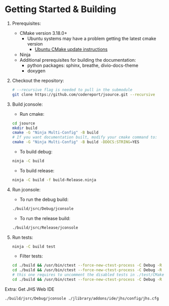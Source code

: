 # Getting Started & Building

1. Prerequisites:
   * CMake version 3.18.0+
     * Ubuntu systems may have a problem getting the latest cmake version
       * [Ubuntu CMake update instructions](https://apt.kitware.com/)
   * Ninja
   * Additional prerequisites for building the documentation:
     * python packages: sphinx, breathe, divio-docs-theme
     * doxygen
2. Checkout the repository:

    ```sh
    # --recursive flag is needed to pull in the submodule
    git clone https://github.com/codereport/jsource.git --recursive
    ```

3. Build jconsole:
   * Run cmake:

    ```sh
    cd jsource
    mkdir build
    cmake -G "Ninja Multi-Config" -B build
    # If you want documentation built, modify your cmake command to:
    cmake -G "Ninja Multi-Config" -B build -DDOCS:STRING=YES
    ```

   * To build debug:

    ```sh
    ninja -C build
    ```

   * To build release:

    ```sh
    ninja -C build -f build-Release.ninja
    ```

4. Run jconsole:
   * To run the debug build:

    ```sh
    ./build/jsrc/Debug/jconsole
    ```

   * To run the release build:

    ```sh
    ./build/jsrc/Release/jconsole
    ```

5. Run tests:

    ```sh
    ninja -C build test
    ```

   * Filter tests:

    ```sh
   cd ./build && /usr/bin/ctest --force-new-ctest-process -C Debug -R hare_ && cd .. #fast
   cd ./build && /usr/bin/ctest --force-new-ctest-process -C Debug -R tortoise_ && cd .. #slow
   # this one requires to uncomment the disabled tests in ./test/CMakeLists.txt
   cd ./build && /usr/bin/ctest --force-new-ctest-process -C Debug -R disabled_ && cd ..
   ```

Extra: Get JHS Web IDE

```sh
./build/jsrc/Debug/jconsole ./jlibrary/addons/ide/jhs/config/jhs.cfg
```
